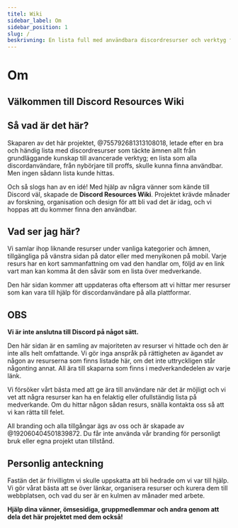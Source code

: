 ```yaml
---
titel: Wiki
sidebar_label: Om
sidebar_position: 1
slug: /
beskrivning: En lista full med användbara discordresurser och verktyg för alla sorters användare, från nybörjare till avancerade användare.
---
```


# Om

## Välkommen till Discord Resources Wiki

## Så vad är det här?

Skaparen av det här projektet, @755792681313108018, letade efter en bra och händig lista med discordresurser som täckte ämnen allt från grundläggande kunskap till avancerade verktyg; en lista som alla discordanvändare, från nybörjare till proffs, skulle kunna finna användbar. Men ingen sådann lista kunde hittas.

Och så slogs han av en idé!
Med hjälp av några vänner som kände till Discord väl, skapade de **Discord Resources Wiki**. Projektet krävde månader av forskning, organisation och design för att bli vad det är idag, och vi hoppas att du kommer finna den användbar.

## Vad ser jag här?

Vi samlar ihop liknande resurser under vanliga kategorier och ämnen, tillgängliga på vänstra sidan på dator eller med menyikonen på mobil. Varje resurs har en kort sammanfattning om vad den handlar om, följd av en link vart man kan komma åt den såvär som en lista över medverkande.

Den här sidan kommer att uppdateras ofta eftersom att vi hittar mer resurser som kan vara till hjälp för discordanvändare på alla plattformar.

## OBS

**Vi är inte anslutna till Discord på något sätt.**

Den här sidan är en samling av majoriteten av resurser vi hittade och den är inte alls helt omfattande. Vi gör inga anspråk på rättigheten av ägandet av någon av resurserna som finns listade här, om det inte uttryckligen står någonting annat. All ära till skaparna som finns i medverkandedelen av varje länk.

Vi försöker vårt bästa med att ge ära till användare när det är möjligt och vi vet att några resurser kan ha en felaktig eller ofullständig lista på medverkande. Om du hittar någon sådan resurs, snälla kontakta oss så att vi kan rätta till felet.

All branding och alla tillgångar ägs av oss och är skapade av @192060404501839872. Du får inte använda vår branding för personligt bruk eller egna projekt utan tillstånd.

## Personlig anteckning

Fastän det är frivilligtm vi skulle uppskatta att bli hedrade om vi var till hjälp. Vi gör vårat bästa att se över länkar, organisera resurser och kurera dem till webbplatsen, och vad du ser är en kulmen av månader med arbete.

**Hjälp dina vänner, ömsesidiga, gruppmedlemmar och andra genom att dela det här projektet med dem också!**
